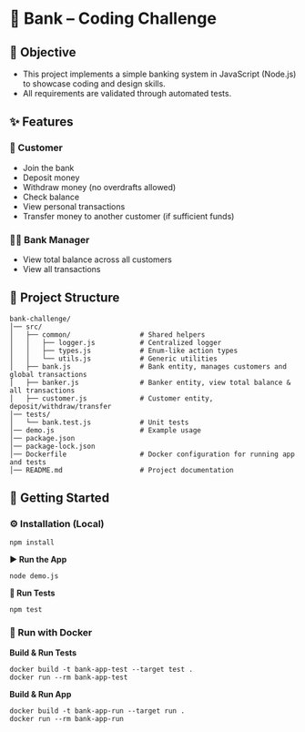 # 🏦 Bank – Coding Challenge

## 🎯 Objective

- This project implements a simple banking system in JavaScript (Node.js) to showcase coding and design skills.
- All requirements are validated through automated tests.

## ✨ Features

### 👤 Customer

- Join the bank
- Deposit money
- Withdraw money (no overdrafts allowed)
- Check balance
- View personal transactions
- Transfer money to another customer (if sufficient funds)

### 👨‍💼 Bank Manager

- View total balance across all customers
- View all transactions

## 📂 Project Structure

```
bank-challenge/
│── src/
│   ├── common/                 # Shared helpers
│   │   ├── logger.js           # Centralized logger
│   │   ├── types.js            # Enum-like action types
│   │   └── utils.js            # Generic utilities
│   ├── bank.js                 # Bank entity, manages customers and global transactions
│   ├── banker.js               # Banker entity, view total balance & all transactions
│   ├── customer.js             # Customer entity, deposit/withdraw/transfer
│── tests/
│   └── bank.test.js            # Unit tests
│── demo.js                     # Example usage
│── package.json
│── package-lock.json
│── Dockerfile                  # Docker configuration for running app and tests
│── README.md                   # Project documentation

```

## 🚀 Getting Started

### ⚙️ Installation (Local)

`npm install`

**▶️ Run the App**

`node demo.js`

**🧪 Run Tests**

`npm test`

### 🐳 Run with Docker

**Build & Run Tests**

```
docker build -t bank-app-test --target test .
docker run --rm bank-app-test
```

**Build & Run App**

```
docker build -t bank-app-run --target run .
docker run --rm bank-app-run
```
